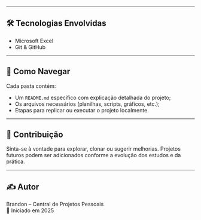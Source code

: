 
---

## 🛠️ Tecnologias Envolvidas

- Microsoft Excel
- Git & GitHub

---

## 📌 Como Navegar

Cada pasta contém:

- Um `README.md` específico com explicação detalhada do projeto;
- Os arquivos necessários (planilhas, scripts, gráficos, etc.);
- Etapas para replicar ou executar o projeto localmente.

---

## 🤝 Contribuição

Sinta-se à vontade para explorar, clonar ou sugerir melhorias. Projetos futuros podem ser adicionados conforme a evolução dos estudos e da prática.

---

## ✍️ Autor

Brandon – Central de Projetos Pessoais  
📅 Iniciado em 2025

